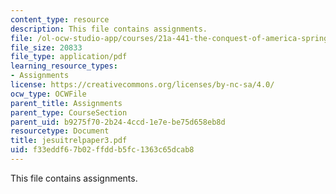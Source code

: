 ```yaml
---
content_type: resource
description: This file contains assignments.
file: /ol-ocw-studio-app/courses/21a-441-the-conquest-of-america-spring-2004/f33eddf67b02ffddb5fc1363c65dcab8_jesuitrelpaper3.pdf
file_size: 20833
file_type: application/pdf
learning_resource_types:
- Assignments
license: https://creativecommons.org/licenses/by-nc-sa/4.0/
ocw_type: OCWFile
parent_title: Assignments
parent_type: CourseSection
parent_uid: b9275f70-2b24-4ccd-1e7e-be75d658eb8d
resourcetype: Document
title: jesuitrelpaper3.pdf
uid: f33eddf6-7b02-ffdd-b5fc-1363c65dcab8
---
```

This file contains assignments.